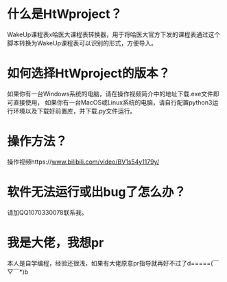 # 什么是HtWproject？
WakeUp课程表x哈医大课程表转换器，用于将哈医大官方下发的课程表通过这个脚本转换为WakeUp课程表可以识别的形式，方便导入。
# 如何选择HtWproject的版本？
如果你有一台Windows系统的电脑，请在操作视频简介中的地址下载.exe文件即可直接使用，
如果你有一台MacOS或Linux系统的电脑，请自行配置python3运行环境以及下载好前置库，并下载.py文件运行。
# 操作方法？
操作视频https://www.bilibili.com/video/BV1s54y1179y/
# 软件无法运行或出bug了怎么办？
请加QQ1070330078联系我。
# 我是大佬，我想pr
本人是自学编程，经验还很浅，如果有大佬原意pr指导就再好不过了d=====(￣▽￣*)b
